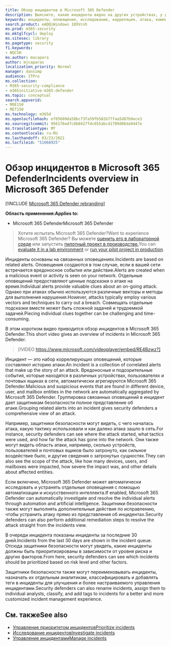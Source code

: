 ```yaml
---
title: Обзор инцидентов в Microsoft 365 Defender
description: Выясните, какие инциденты видно на других устройствах, у других пользователей и в почтовых ящиках.
keywords: инциденты, оповещения, исследование, корреляция, атака, компьютеры, устройства, пользователи, удостоверения, удостоверение, почтовый ящик, электронная почта, 365, microsoft, m365
search.product: eADQiWindows 10XVcnh
ms.prod: m365-security
ms.mktglfcycl: deploy
ms.sitesec: library
ms.pagetype: security
f1.keywords:
- NOCSH
ms.author: macapara
author: mjcaparas
localization_priority: Normal
manager: dansimp
audience: ITPro
ms.collection:
- M365-security-compliance
- m365initiative-m365-defender
ms.topic: conceptual
search.appverid:
- MOE150
- MET150
ms.technology: m365d
ms.openlocfilehash: ef05609da50bc73fa59fb582b77faa5d87b9ece3
ms.sourcegitcommit: 956176ed7c8b8427fdc655abcd1709d86da9447e
ms.translationtype: MT
ms.contentlocale: ru-RU
ms.lasthandoff: 03/23/2021
ms.locfileid: "51068925"
---
```

# <a name="incidents-overview-in-microsoft-365-defender"></a><span data-ttu-id="d3a0b-104">Обзор инцидентов в Microsoft 365 Defender</span><span class="sxs-lookup"><span data-stu-id="d3a0b-104">Incidents overview in Microsoft 365 Defender</span></span>

[!INCLUDE [Microsoft 365 Defender rebranding](../includes/microsoft-defender.md)]


<span data-ttu-id="d3a0b-105">**Область применения:**</span><span class="sxs-lookup"><span data-stu-id="d3a0b-105">**Applies to:**</span></span>
- <span data-ttu-id="d3a0b-106">Microsoft 365 Defender</span><span class="sxs-lookup"><span data-stu-id="d3a0b-106">Microsoft 365 Defender</span></span>

> <span data-ttu-id="d3a0b-107">Хотите испытать Microsoft 365 Defender?</span><span class="sxs-lookup"><span data-stu-id="d3a0b-107">Want to experience Microsoft 365 Defender?</span></span> <span data-ttu-id="d3a0b-108">Вы можете [оценить его в лабораторной среде](m365d-evaluation.md?ocid=cx-docs-MTPtriallab) или запустить [пилотный проект в производстве.](m365d-pilot.md?ocid=cx-evalpilot)</span><span class="sxs-lookup"><span data-stu-id="d3a0b-108">You can [evaluate it in a lab environment](m365d-evaluation.md?ocid=cx-docs-MTPtriallab) or [run your pilot project in production](m365d-pilot.md?ocid=cx-evalpilot).</span></span>
>


<span data-ttu-id="d3a0b-109">Инциденты основаны на связанных оповещениях.</span><span class="sxs-lookup"><span data-stu-id="d3a0b-109">Incidents are based on related alerts.</span></span> <span data-ttu-id="d3a0b-110">Оповещения создаются в том случае, если в вашей сети встречается вредоносное событие или действие.</span><span class="sxs-lookup"><span data-stu-id="d3a0b-110">Alerts are created when a malicious event or activity is seen on your network.</span></span> <span data-ttu-id="d3a0b-111">Отдельные оповещений предоставляют ценные подсказки о атаке на время.</span><span class="sxs-lookup"><span data-stu-id="d3a0b-111">Individual alerts provide valuable clues about an on-going attack.</span></span> <span data-ttu-id="d3a0b-112">Однако при атаках обычно используются различные векторы и методы для выполнения нарушения.</span><span class="sxs-lookup"><span data-stu-id="d3a0b-112">However, attacks typically employ various vectors and techniques to carry out a breach.</span></span> <span data-ttu-id="d3a0b-113">Совмещать отдельные подсказки вместе может быть сложной задачей и трудоемкой задачей.</span><span class="sxs-lookup"><span data-stu-id="d3a0b-113">Piecing individual clues together can be challenging and time-consuming.</span></span>

<span data-ttu-id="d3a0b-114">В этом коротком видео приводится обзор инцидентов в Microsoft 365 Defender.</span><span class="sxs-lookup"><span data-stu-id="d3a0b-114">This short video gives an overview of incidents in Microsoft 365 Defender.</span></span>
<br>

>[!VIDEO https://www.microsoft.com/videoplayer/embed/RE4Bzwz?]

<span data-ttu-id="d3a0b-115">Инцидент — это набор коррелирующих оповещений, которые составляют историю атаки.</span><span class="sxs-lookup"><span data-stu-id="d3a0b-115">An incident is a collection of correlated alerts that make up the story of an attack.</span></span> <span data-ttu-id="d3a0b-116">Вредоносные и подозрительные события, которые находятся в различных устройствах, пользователях и почтовых ящиках в сети, автоматически агрегируются Microsoft 365 Defender.</span><span class="sxs-lookup"><span data-stu-id="d3a0b-116">Malicious and suspicious events that are found in different device, user, and mailbox entities in the network are automatically aggregated by Microsoft 365 Defender.</span></span> <span data-ttu-id="d3a0b-117">Группировка связанных оповещений в инцидент дает защитникам безопасности полное представление об атаке.</span><span class="sxs-lookup"><span data-stu-id="d3a0b-117">Grouping related alerts into an incident gives security defenders a comprehensive view of an attack.</span></span> 

<span data-ttu-id="d3a0b-118">Например, защитники безопасности могут видеть, с чего началась атака, какую тактику использовали и как далеко атака зашло в сеть.</span><span class="sxs-lookup"><span data-stu-id="d3a0b-118">For instance, security defenders can see where the attack started, what tactics were used, and how far the attack has gone into the network.</span></span> <span data-ttu-id="d3a0b-119">Они также могут видеть область атаки, например, сколько устройств, пользователей и почтовых ящиков было затронуто, как сильное воздействие было, и другие сведения о затронутых сущностях.</span><span class="sxs-lookup"><span data-stu-id="d3a0b-119">They can also see the scope of the attack, like how many devices, users, and mailboxes were impacted, how severe the impact was, and other details about affected entities.</span></span>

<span data-ttu-id="d3a0b-120">Если включено, Microsoft 365 Defender может автоматически исследовать и устранять отдельные оповещения с помощью автоматизации и искусственного интеллекта.</span><span class="sxs-lookup"><span data-stu-id="d3a0b-120">If enabled, Microsoft 365 Defender can automatically investigate and resolve the individual alerts through automation and artificial intelligence.</span></span> <span data-ttu-id="d3a0b-121">Защитники безопасности также могут выполнять дополнительные действия по исправлению, чтобы устранить атаку прямо из представления об инцидентах.</span><span class="sxs-lookup"><span data-stu-id="d3a0b-121">Security defenders can also perform additional remediation steps to resolve the attack straight from the incidents view.</span></span> 

<span data-ttu-id="d3a0b-122">В очереди инцидента показаны инциденты за последние 30 дней.</span><span class="sxs-lookup"><span data-stu-id="d3a0b-122">Incidents from the last 30 days are shown in the incident queue.</span></span> <span data-ttu-id="d3a0b-123">Отсюда защитники безопасности могут увидеть, какие инциденты должны быть приоритизированы в зависимости от уровня риска и других факторов.</span><span class="sxs-lookup"><span data-stu-id="d3a0b-123">From here, security defenders can see which incidents should be prioritized based on risk level and other factors.</span></span> 

<span data-ttu-id="d3a0b-124">Защитники безопасности также могут переименовывать инциденты, назначать их отдельным аналитикам, классифицировать и добавлять теги в инциденты для улучшения и более настраиваемого управления инцидентами.</span><span class="sxs-lookup"><span data-stu-id="d3a0b-124">Security defenders can also rename incidents, assign them to individual analysts, classify, and add tags to incidents for a better and more customized incident management experience.</span></span>



## <a name="see-also"></a><span data-ttu-id="d3a0b-125">См. также</span><span class="sxs-lookup"><span data-stu-id="d3a0b-125">See also</span></span>
- [<span data-ttu-id="d3a0b-126">Управление приоритетом инцидентов</span><span class="sxs-lookup"><span data-stu-id="d3a0b-126">Prioritize incidents</span></span>](incident-queue.md)
- [<span data-ttu-id="d3a0b-127">Исследование инцидентов</span><span class="sxs-lookup"><span data-stu-id="d3a0b-127">Investigate incidents</span></span>](investigate-incidents.md)
- [<span data-ttu-id="d3a0b-128">Управление инцидентами</span><span class="sxs-lookup"><span data-stu-id="d3a0b-128">Manage incidents</span></span>](manage-incidents.md)